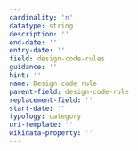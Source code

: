 ```yaml
---
cardinality: 'n'
datatype: string
description: ''
end-date: ''
entry-date: ''
field: design-code-rules
guidance: ''
hint: ''
name: Design code rule
parent-field: design-code-rule
replacement-field: ''
start-date: ''
typology: category
uri-template: ''
wikidata-property: ''
---
```

